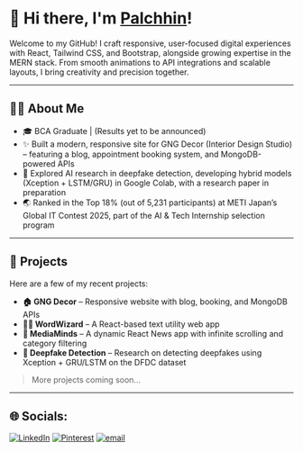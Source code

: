 # 👋 Hi there, I'm [Palchhin](https://palchhin.me)!

Welcome to my GitHub! I craft responsive, user-focused digital experiences with React, Tailwind CSS, and Bootstrap, alongside growing expertise in the MERN stack. From smooth animations to API integrations and scalable layouts, I bring creativity and precision together.

---

##  👩‍💻 About Me

- 🎓 BCA Graduate | (Results yet to be announced)
- ✨ Built a modern, responsive site for GNG Decor (Interior Design Studio) – featuring a blog, appointment booking system, and MongoDB-powered APIs
- 🎥 Explored AI research in deepfake detection, developing hybrid models (Xception + LSTM/GRU) in Google Colab, with a research paper in preparation
- 🌏 Ranked in the Top 18% (out of 5,231 participants) at METI Japan’s Global IT Contest 2025, part of the AI & Tech Internship selection program

---

## 🚀 Projects

Here are a few of my recent projects:

- **🏠 GNG Decor** – Responsive website with blog, booking, and MongoDB APIs
- **🧙‍♂️ WordWizard** – A React-based text utility web app  
- **📰 MediaMinds** – A dynamic React News app with infinite scrolling and category filtering  
- **🎥 Deepfake Detection** – Research on detecting deepfakes using Xception + GRU/LSTM on the DFDC dataset

> More projects coming soon...

---
## 🌐 Socials:
[![LinkedIn](https://img.shields.io/badge/LinkedIn-%230077B5.svg?logo=linkedin&logoColor=white)](https://www.linkedin.com/in/palchhinparihar) [![Pinterest](https://img.shields.io/badge/Pinterest-%23E60023.svg?logo=Pinterest&logoColor=white)](https://in.pinterest.com/palchhinparihar/) [![email](https://img.shields.io/badge/Email-D14836?logo=gmail&logoColor=white)](mailto:palchhinparihar@gmail.com) 
